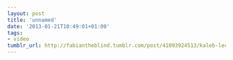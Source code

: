 ```yaml
---
layout: post
title: 'unnamed'
date: '2013-01-21T10:49:01+01:00'
tags:
- video
tumblr_url: http://fabiantheblind.tumblr.com/post/41093924513/kaleb-lechowski-saz-written-directed
---
```

